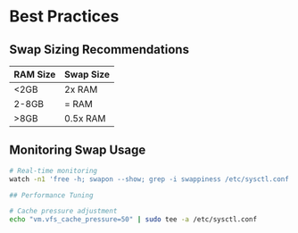 # Best Practices

## Swap Sizing Recommendations
| RAM Size  | Swap Size |
|-----------|-----------|
| <2GB      | 2x RAM    |
| 2-8GB     | = RAM     |
| >8GB      | 0.5x RAM  |

## Monitoring Swap Usage
```bash
# Real-time monitoring
watch -n1 'free -h; swapon --show; grep -i swappiness /etc/sysctl.conf'

## Performance Tuning

# Cache pressure adjustment
echo "vm.vfs_cache_pressure=50" | sudo tee -a /etc/sysctl.conf



